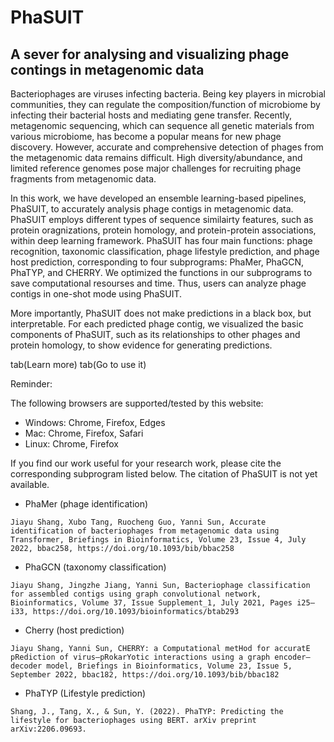 # PhaSUIT

## A sever for analysing and visualizing phage contings in metagenomic data

Bacteriophages are viruses infecting bacteria. Being key players in microbial communities, they can regulate the composition/function of microbiome by infecting their bacterial hosts and mediating gene transfer. Recently, metagenomic sequencing, which can sequence all genetic materials from various microbiome, has become a popular means for new phage discovery. However, accurate and comprehensive detection of phages from the metagenomic data remains difficult. High diversity/abundance, and limited reference genomes pose major challenges for recruiting phage fragments from metagenomic data.

In this work, we have developed an ensemble learning-based pipelines, PhaSUIT, to accurately analysis phage contigs in metagenomic data. PhaSUIT employs different types of sequence similairty features, such as protein oragnizations, protein homology, and protein-protein associations, within deep learning framework. PhaSUIT has four main functions: phage recognition, taxonomic classification, phage lifestyle prediction, and phage host prediction, corresponding to four subprograms: PhaMer, PhaGCN, PhaTYP, and CHERRY. We optimized the functions in our subprograms to save computational resourses and time. Thus, users can analyze phage contigs in one-shot mode using PhaSUIT.

More importantly, PhaSUIT does not make predictions in a black box, but interpretable. For each predicted phage contig, we visualized the basic components of PhaSUIT, such as its relationships to other phages and protein homology, to show evidence for generating predictions.



tab(Learn more) tab(Go to use it)

Reminder:

The following browsers are supported/tested by this website:

- Windows: Chrome, Firefox, Edges
- Mac: Chrome, Firefox, Safari
- Linux: Chrome, Firefox



If you find our work useful for your research work, please cite the corresponding subprogram listed below. The citation of PhaSUIT is not yet available.

* PhaMer (phage identification)

```
Jiayu Shang, Xubo Tang, Ruocheng Guo, Yanni Sun, Accurate identification of bacteriophages from metagenomic data using Transformer, Briefings in Bioinformatics, Volume 23, Issue 4, July 2022, bbac258, https://doi.org/10.1093/bib/bbac258
```

* PhaGCN (taxonomy classification)

```
Jiayu Shang, Jingzhe Jiang, Yanni Sun, Bacteriophage classification for assembled contigs using graph convolutional network, Bioinformatics, Volume 37, Issue Supplement_1, July 2021, Pages i25–i33, https://doi.org/10.1093/bioinformatics/btab293
```

* Cherry (host prediction)

```
Jiayu Shang, Yanni Sun, CHERRY: a Computational metHod for accuratE pRediction of virus–pRokarYotic interactions using a graph encoder–decoder model, Briefings in Bioinformatics, Volume 23, Issue 5, September 2022, bbac182, https://doi.org/10.1093/bib/bbac182
```

* PhaTYP (Lifestyle prediction)

```
Shang, J., Tang, X., & Sun, Y. (2022). PhaTYP: Predicting the lifestyle for bacteriophages using BERT. arXiv preprint arXiv:2206.09693.
```


# 
